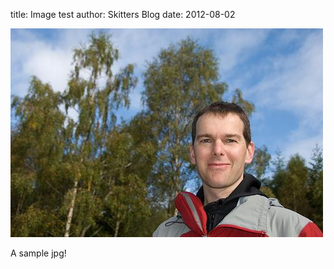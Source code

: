 
title: Image test
author: Skitters Blog
date: 2012-08-02

<div>
  		<a href="/media/1557861979_af07a31642.jpg">
  			<img width="500" src="/media/1557861979_af07a31642.jpg.500.jpg" height="334"></img>
  	  </a>
  	</div>

A sample jpg!
  
    